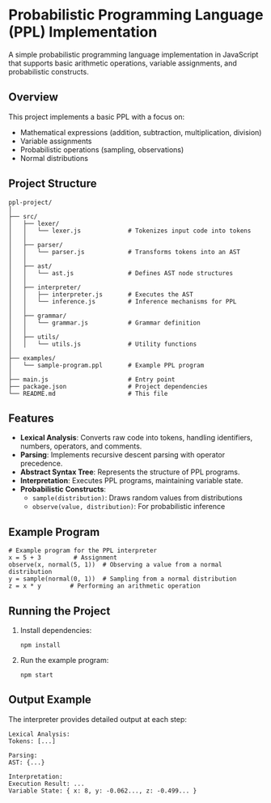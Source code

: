 # Probabilistic Programming Language (PPL) Implementation

A simple probabilistic programming language implementation in JavaScript that supports basic arithmetic operations, variable assignments, and probabilistic constructs.

## Overview

This project implements a basic PPL with a focus on:

- Mathematical expressions (addition, subtraction, multiplication, division)
- Variable assignments
- Probabilistic operations (sampling, observations)
- Normal distributions

## Project Structure

```
ppl-project/
│
├── src/
│   ├── lexer/
│   │   └── lexer.js             # Tokenizes input code into tokens
│   │
│   ├── parser/
│   │   └── parser.js            # Transforms tokens into an AST
│   │
│   ├── ast/
│   │   └── ast.js               # Defines AST node structures
│   │
│   ├── interpreter/
│   │   ├── interpreter.js       # Executes the AST
│   │   └── inference.js         # Inference mechanisms for PPL
│   │
│   ├── grammar/
│   │   └── grammar.js           # Grammar definition
│   │
│   ├── utils/
│   │   └── utils.js             # Utility functions
│
├── examples/
│   └── sample-program.ppl       # Example PPL program
│
├── main.js                      # Entry point
├── package.json                 # Project dependencies
└── README.md                    # This file
```

## Features

- **Lexical Analysis**: Converts raw code into tokens, handling identifiers, numbers, operators, and comments.
- **Parsing**: Implements recursive descent parsing with operator precedence.
- **Abstract Syntax Tree**: Represents the structure of PPL programs.
- **Interpretation**: Executes PPL programs, maintaining variable state.
- **Probabilistic Constructs**:
  - `sample(distribution)`: Draws random values from distributions
  - `observe(value, distribution)`: For probabilistic inference

## Example Program

```
# Example program for the PPL interpreter
x = 5 + 3         # Assignment
observe(x, normal(5, 1))  # Observing a value from a normal distribution
y = sample(normal(0, 1))  # Sampling from a normal distribution
z = x * y        # Performing an arithmetic operation
```

## Running the Project

1. Install dependencies:
   ```
   npm install
   ```

2. Run the example program:
   ```
   npm start
   ```

## Output Example

The interpreter provides detailed output at each step:

```
Lexical Analysis:
Tokens: [...]

Parsing:
AST: {...}

Interpretation:
Execution Result: ...
Variable State: { x: 8, y: -0.062..., z: -0.499... }
```